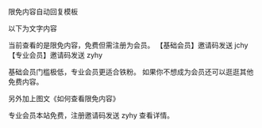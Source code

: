 限免内容自动回复模板





以下为文字内容



 当前查看的是限免内容，免费但需注册为会员。
【基础会员】邀请码发送 jchy
【专业会员】邀请码发送 zyhy 

基础会员门槛极低，专业会员更适合铁粉。
如果你不想成为会员还可以逛逛其他免费内容。 



另外加上图文《如何查看限免内容》



专业会员本站免费，注册邀请码发送 zyhy 查看详情。



